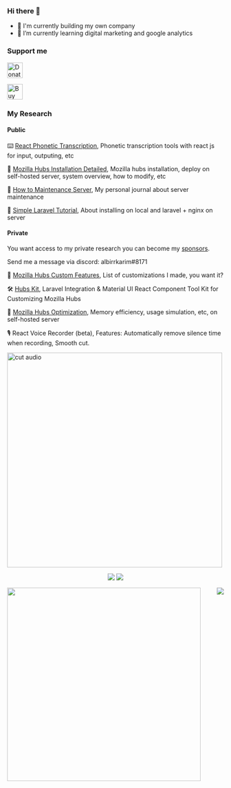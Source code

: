 ### Hi there 👋

- 🔭 I'm currently building my own company
- 🌱 I’m currently learning digital marketing and google analytics


### Support me

<a href='https://paypal.me/AlbirrKarim' target='_blank'><img height='36' style='border:0px;height:36px;' src='https://user-images.githubusercontent.com/29292018/186840848-65e25ff9-47e2-424b-bfa0-4ca5d027b346.png' border='0' alt='Donate via paypal' /></a>

<a href='https://ko-fi.com/Q5Q0BC92X' target='_blank'><img height='36' style='border:0px;height:36px;' src='https://cdn.ko-fi.com/cdn/kofi3.png?v=3' border='0' alt='Buy Me a Coffee at ko-fi.com' /></a>


### My Research

#### Public

:keyboard: [React Phonetic Transcription](https://github.com/albirrkarim/react-phonetic-transcription), Phonetic transcription tools with react js for input, outputing, etc

:book: [Mozilla Hubs Installation Detailed](https://github.com/albirrkarim/mozilla-hubs-installation-detailed), Mozilla hubs installation, deploy on self-hosted server, system overview, how to modify, etc

:minidisc: [How to Maintenance Server](https://github.com/albirrkarim/how-to-maintenance-server), My personal journal about server maintenance

:bookmark_tabs: [Simple Laravel Tutorial](https://github.com/albirrkarim/simple-laravel-tutorial), About installing on local and laravel + nginx on server

#### Private

You want access to my private research you can become my [sponsors](https://github.com/sponsors/albirrkarim). 

Send me a message via discord: albirrkarim#8171

:shopping_cart: [Mozilla Hubs Custom Features](https://github.com/albirrkarim/mozilla-hubs-custom-features), List of customizations I made, you want it?

:hammer_and_wrench: [Hubs Kit](https://github.com/albirrkarim/hubs-kit), Laravel Integration & Material UI React Component Tool Kit for Customizing Mozilla Hubs

:page_facing_up: [Mozilla Hubs Optimization](https://github.com/albirrkarim/mozilla-hubs-optimization), Memory efficiency, usage simulation, etc, on self-hosted server

:studio_microphone: React Voice Recorder (beta), Features: Automatically remove silence time when recording, Smooth cut.

<img title="Cut audio" alt="cut audio" src="https://user-images.githubusercontent.com/29292018/187668769-3d6da3ad-fc6a-4459-82b9-c66b950d9076.jpeg" style="width:500px" />

<div align = "center">

<!-- [<img src="https://img.shields.io/badge/albirrkarim-6fa5d1?&style=for-the-badge&logo=facebook&logoColor=white"/>](https://www.facebook.com/albirrkarim/) -->
[<img src="https://img.shields.io/badge/portfolio-web-%23.svg?&style=for-the-badge&logo=&logoColor=white%22"/>](https://albirrkarim.github.io/)
[<img src="https://img.shields.io/badge/linkedin-%230077B5.svg?&style=for-the-badge&logo=linkedin&logoColor=white"/>](https://www.linkedin.com/in/albirrkarim)

</div>

<div>
  <img align="left" width="450" class='maximal' src="https://github-readme-stats.vercel.app/api?username=albirrkarim&show_icons=true&hide_border=false&line_height=30&icon_color=1b93c9&show_owner=true&count_private=true&hide=contribs,prs"/>
  
 <img align="right" src="https://github-readme-stats.vercel.app/api/top-langs/?username=albirrkarim&hide=c%23&layout=compact&line_height=30)](https://github.com/anuraghazra/github-readme-stats"/>
  
</div>

<!--
**albirrkarim/albirrkarim** is a ✨ _special_ ✨ repository because its `README.md` (this file) appears on your GitHub profile.

Here are some ideas to get you started:

- 🔭 I’m currently working on ...
- 🌱 I’m currently learning ...
- 👯 I’m looking to collaborate on ...
- 🤔 I’m looking for help with ...
- 💬 Ask me about ...
- 📫 How to reach me: ...
- 😄 Pronouns: ...
- ⚡ Fun fact: ...
-->
